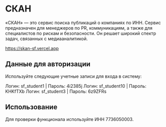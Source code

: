 <h1> СКАН </h1>

«СКАН» — это сервис поиска публикаций о компаниях по ИНН. Сервис предназначен для менеджеров по PR, коммуникациям, а также для специалистов по рискам и безопасности. Он решает широкий спектр задач, связанных с медиааналитикой.

https://skan-sf.vercel.app


<h2> Данные для авторизации </h2>

Используйте следующие учетные записи для входа в систему:

Логин: sf_student1 | Пароль: 4i2385j
Логин: sf_student10 | Пароль: KHKfTXb
Логин: sf_student3 | Пароль: 6z9ZFRs

<h2> Использование </h2>

Для проверки функционала используйте ИНН 7736050003.

